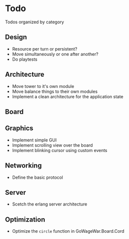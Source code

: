 # Todo
Todos organized by category

## Design
* Resource per turn or persistent?
* Move simultaneously or one after another?
* Do playtests

## Architecture
* Move tower to it's own module
* Move balance things to their own modules
* Implement a clean architecture for the application state

## Board

## Graphics
* Implement simple GUI
* Implement scrolling view over the board
* Implement blinking cursor using custom events

## Networking
* Define the basic protocol

## Server
* Scetch the erlang server architecture

## Optimization
* Optimize the `circle` function in GoWageWar.Board.Cord
